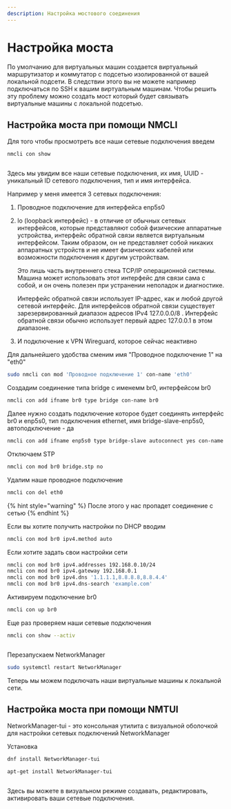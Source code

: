 ```yaml
---
description: Настройка мостового соединения
---
```


# Настройка моста

По умолчанию для виртуальных машин создается виртуальный маршрутизатор и коммутатор с подсетью изолированной от вашей локальной подсети. В следствии этого вы не можете например подключаться по SSH к вашим виртуальным машинам. Чтобы решить эту проблему можно создать мост который будет связывать виртуальные машины с локальной подсетью.

## Настройка моста при помощи NMCLI

Для того чтобы просмотреть все наши сетевые подключения введем

```bash
nmcli con show
```

<figure><img src="../../.gitbook/assets/nmcli-c-s.png" alt=""><figcaption></figcaption></figure>

Здесь мы увидим все наши сетевые подключения, их имя, UUID - уникальный ID сетевого подключения, тип и имя интерфейса.

Например у меня имеется 3 сетевых подключения:

1. Проводное подключение для интерфейса enp5s0
2.  lo (loopback интерфейс) - в отличие от обычных сетевых интерфейсов, которые представляют собой физические аппаратные устройства, интерфейс обратной связи является виртуальным интерфейсом. Таким образом, он не представляет собой никаких аппаратных устройств и не имеет физических кабелей или возможности подключения к другим устройствам.

    Это лишь часть внутреннего стека TCP/IP операционной системы. Машина может использовать этот интерфейс для связи сама с собой, и он очень полезен при устранении неполадок и диагностике.

    Интерфейс обратной связи использует IP-адрес, как и любой другой сетевой интерфейс. Для интерфейсов обратной связи существует зарезервированный диапазон адресов IPv4 127.0.0.0/8 . Интерфейс обратной связи обычно использует первый адрес 127.0.0.1 в этом диапазоне.
3. И подключение к VPN Wireguard, которое сейчас  неактивно

Для дальнейшего удобства сменим имя "Проводное подключение 1" на "eth0"

```bash
sudo nmcli con mod 'Проводное подключение 1' con-name 'eth0'
```

Создадим соединение типа bridge с именемм br0, интерфейсом br0&#x20;

```bash
nmcli con add ifname br0 type bridge con-name br0
```

Далее нужно создать подключение которое будет соединять интерфейс br0 и enp5s0, тип подключения  ethernet, имя bridge-slave-enp5s0, автоподключение - да

```bash
nmcli con add ifname enp5s0 type bridge-slave autoconnect yes con-name bridge-slave-enp5s0 master br0
```

Отключаем STP

```bash
nmcli con mod br0 bridge.stp no
```

Удалим наше проводное подключение

```bash
nmcli con del eth0
```

{% hint style="warning" %}
После этого у нас пропадет соединение с сетью
{% endhint %}

Если вы хотите получить настройки по DHCP вводим

```bash
nmcli con mod br0 ipv4.method auto
```

Если хотите задать свои настройки сети

```bash
nmcli con mod br0 ipv4.addresses 192.168.0.10/24
nmcli con mod br0 ipv4.gateway 192.168.0.1
nmcli con mod br0 ipv4.dns '1.1.1.1,8.8.8.8,8.8.4.4'
nmcli con mod br0 ipv4.dns-search 'example.com'
```

Активируем подключение br0

```bash
nmcli con up br0
```

Еще раз проверяем наши сетевые подключения

```bash
nmcli con show --activ
```

<figure><img src="../../.gitbook/assets/nmcli-c-s-a.png" alt=""><figcaption></figcaption></figure>

Перезапускаем NetworkManager

```bash
sudo systemctl restart NetworkManager
```

Теперь мы можем подключать наши виртуальные машины к локальной сети.

## Настройка моста при помощи NMTUI

NetworkManager-tui - это консольная утилита с визуальной оболочкой для настройки сетевых подключений NetworkManager

Установка

```bash
dnf install NetworkManager-tui
```

```bash
apt-get install NetworkManager-tui
```

<figure><img src="../../.gitbook/assets/nmtui.png" alt=""><figcaption></figcaption></figure>

Здесь вы можете в визуальном режиме создавать, редактировать, активировать ваши сетевые подключения.
